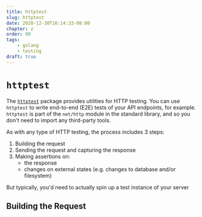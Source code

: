 ```yaml
---
title: httptest
slug: httptest
date: 2020-12-30T16:14:33-08:00
chapter: z
order: 99
tags:
    - golang
    - testing
draft: true
---
```



# `httptest`

The [`httptest`](https://golang.org/pkg/net/http/httptest/) package provides utilities for HTTP testing. You can use `httptest` to write end-to-end (E2E) tests of your API endpoints, for example. `httptest` is part of the `net/http` module in the standard library, and so you don't need to import any third-party tools.

As with any type of HTTP testing, the process includes 3 steps:

1. Building the request
2. Sending the request and capturing the response
3. Making assertions on:
   - the response
   - changes on external states (e.g. changes to database and/or filesystem)

But typically, you'd need to actually spin up a test instance of your server

## Building the Request

